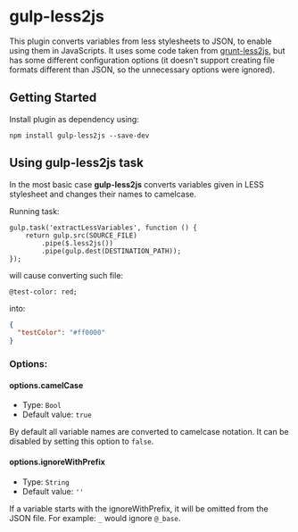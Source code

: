 # gulp-less2js
This plugin converts variables from less stylesheets to JSON, to enable using them in JavaScripts. 
It uses some code taken from [grunt-less2js](https://github.com/ixrock/grunt-less2js), but has some different configuration options
(it doesn't support creating file formats different than JSON, so the unnecessary options were ignored). 


## Getting Started
Install plugin as dependency using:
```
npm install gulp-less2js --save-dev
```

## Using gulp-less2js task
In the most basic case **gulp-less2js** converts variables given in LESS stylesheet and changes their names to camelcase.  

Running task:

```
gulp.task('extractLessVariables', function () {
    return gulp.src(SOURCE_FILE)
        .pipe($.less2js())
        .pipe(gulp.dest(DESTINATION_PATH));
});
```

will cause converting such file:

```less
@test-color: red; 
```

into:

```json
{
  "testColor": "#ff0000"
}
```

### Options:

#### options.camelCase
- Type: `Bool`
- Default value: `true`

By default all variable names are converted to camelcase notation. It can be disabled by setting this option to `false`. 

#### options.ignoreWithPrefix
- Type: `String`
- Default value: `''`

If a variable starts with the ignoreWithPrefix, it will be omitted from the JSON file.
For example: `_` would ignore `@_base`.